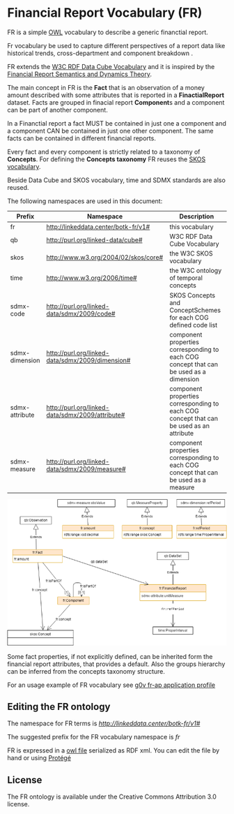 Financial Report Vocabulary (FR)
=================================

FR is a simple [OWL](https://www.w3.org/TR/owl2-primer/) vocabulary to describe a generic financtial report.

Fr vocabulary be used to capture different perspectives of a report data like historical trends, cross-department and component breakdown . 

FR extends the [W3C RDF Data Cube Vocabulary](https://www.w3.org/TR/vocab-data-cube) and it is inspired by the [Financial Report Semantics and Dynamics Theory](doc/Theory-2017-06-26.pdf). 

The main concept in FR is the **Fact** that is an observation of a money amount described with some attributes that is reported in a **FinactialReport** dataset. Facts  are grouped in finacial report **Component**s  and a component can be part of another component. 

In a Financtial report a fact MUST be contained in just one a component and a component CAN be contained in just one other component. The same facts can be contained in different financial reports.

Every fact and every component is strictly related to a taxonomy of **Concepts**. For defining the **Concepts taxonomy** FR reuses the [SKOS vocabulary](https://www.w3.org/TR/skos-primer).

Beside Data Cube and SKOS vocabulary, time and SDMX standards are also reused. 

The following namespaces are used in this document:

Prefix	        | Namespace	 | Description
--------------- | ------------------------------------------------- | ----------------
fr              | http://linkeddata.center/botk-fr/v1#              | this vocabulary
qb              | http://purl.org/linked-data/cube#                 | W3C RDF Data Cube Vocabulary
skos            | http://www.w3.org/2004/02/skos/core#              | the W3C SKOS vocabulary
time            | http://www.w3.org/2006/time#                      | the W3C ontology of temporal concepts
sdmx-code	    | http://purl.org/linked-data/sdmx/2009/code#	    | SKOS Concepts and ConceptSchemes for each COG defined code list
sdmx-dimension	| http://purl.org/linked-data/sdmx/2009/dimension#	| component properties corresponding to each COG concept that can be used as a dimension
sdmx-attribute	| http://purl.org/linked-data/sdmx/2009/attribute#	| component properties corresponding to each COG concept that can be used as an attribute
sdmx-measure	| http://purl.org/linked-data/sdmx/2009/measure#	| component properties corresponding to each COG concept that can be used as a measure


![FR UML diagram](doc/uml-diagram.png)

Some fact properties, if not explicitly defined, can be inherited form the financial report attributes, that provides a default. Also the groups hierarchy can be inferred from the concepts taxonomy structure.

For an usage example of FR vocabulary see [g0v fr-ap application profile](https://github.com/g0v-it/fr-ap)

## Editing the FR ontology

The namespace for FR terms is *http://linkeddata.center/botk-fr/v1#*

The suggested prefix for the FR vocabulary namespace is *fr*

FR is expressed in a [owl file](fr.owl) serialized as RDF xml. You can edit the file by hand or using [Protégé](https://protege.stanford.edu/)

## License

The FR ontology is available under the Creative Commons Attribution 3.0 license.